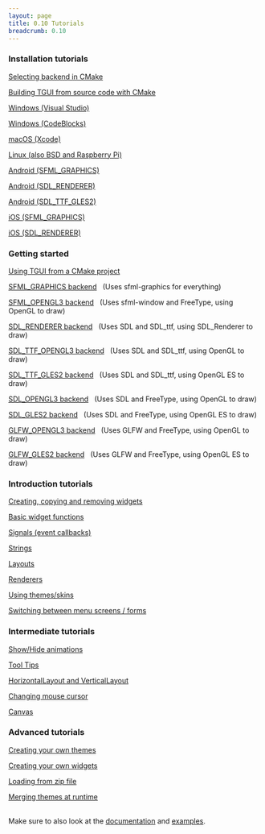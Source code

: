 ```yaml
---
layout: page
title: 0.10 Tutorials
breadcrumb: 0.10
---
```


### Installation tutorials

[Selecting backend in CMake](backends/)

[Building TGUI from source code with CMake](cmake/)

[Windows (Visual Studio)](visual-studio/)

[Windows (CodeBlocks)](windows-codeblocks/)

[macOS (Xcode)](macos-xcode/)

[Linux (also BSD and Raspberry Pi)](linux/)

[Android (SFML_GRAPHICS)](android-sfml-graphics/)

[Android (SDL_RENDERER)](android-sdl-renderer/)

[Android (SDL_TTF_GLES2)](android-sdl-ttf-gles2/)

[iOS (SFML_GRAPHICS)](ios-sfml-graphics/)

[iOS (SDL_RENDERER)](ios-sdl-renderer/)


### Getting started

[Using TGUI from a CMake project](using-from-cmake/)

[SFML_GRAPHICS backend](backend-sfml-graphics/) &nbsp; (Uses sfml-graphics for everything)

[SFML_OPENGL3 backend](backend-sfml-opengl3/) &nbsp; (Uses sfml-window and FreeType, using OpenGL to draw)

[SDL_RENDERER backend](backend-sdl-renderer/) &nbsp; (Uses SDL and SDL\_ttf, using SDL\_Renderer to draw)

[SDL_TTF_OPENGL3 backend](backend-sdl-ttf-opengl3/) &nbsp; (Uses SDL and SDL\_ttf, using OpenGL to draw)

[SDL_TTF_GLES2 backend](backend-sdl-ttf-gles2/) &nbsp; (Uses SDL and SDL\_ttf, using OpenGL ES to draw)

[SDL_OPENGL3 backend](backend-sdl-opengl3/) &nbsp; (Uses SDL and FreeType, using OpenGL to draw)

[SDL_GLES2 backend](backend-sdl-gles2/) &nbsp; (Uses SDL and FreeType, using OpenGL ES to draw)

[GLFW_OPENGL3 backend](backend-glfw-opengl3/) &nbsp; (Uses GLFW and FreeType, using OpenGL to draw)

[GLFW_GLES2 backend](backend-glfw-gles2/) &nbsp; (Uses GLFW and FreeType, using OpenGL ES to draw)


### Introduction tutorials

[Creating, copying and removing widgets](creating-widgets/)

[Basic widget functions](basic-widget-functions/)

[Signals (event callbacks)](signals/)

[Strings](strings/)

[Layouts](layouts/)

[Renderers](renderers/)

[Using themes/skins](using-themes/)

[Switching between menu screens / forms](switching-screens/)


### Intermediate tutorials

[Show/Hide animations](show-hide-animations/)

[Tool Tips](tool-tips/)

[HorizontalLayout and VerticalLayout](box-layouts/)

[Changing mouse cursor](mouse-cursor/)

[Canvas](canvas/)


### Advanced tutorials

[Creating your own themes](custom-themes/)

[Creating your own widgets](custom-widgets/)

[Loading from zip file](loading-from-zip/)

[Merging themes at runtime](merging-themes-runtime/)


<br>
Make sure to also look at the <a href="/documentation/0.10/">documentation</a> and <a href="/examples/0.10/">examples</a>.
